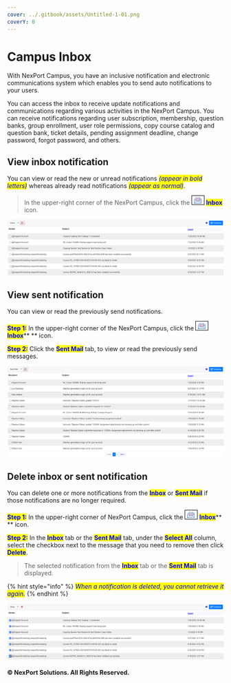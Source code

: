 ```yaml
---
cover: ../.gitbook/assets/Untitled-1-01.png
coverY: 0
---
```


# Campus Inbox

With NexPort Campus, you have an inclusive notification and electronic communications system which enables you to send auto notifications to your users.

You can access the inbox to receive update notifications and communications regarding various activities in the NexPort Campus. You can receive notifications regarding user subscription, membership, question banks, group enrollment, user role permissions, copy course catalog and question bank, ticket details, pending assignment deadline, change password, forgot password, and others.

## View inbox notification <a href="#view" id="view"></a>

You can view or read the new or unread notifications _<mark style="color:blue;">(appear in bold letters)</mark>_ whereas already read notifications _<mark style="color:blue;">(appear as normal)</mark>_.

> In the upper-right corner of the NexPort Campus, click the ![](../.gitbook/assets/Notification.png) <mark style="color:blue;">**Inbox**</mark> icon.

![The Inbox page is displayed.](../.gitbook/assets/Inbox.PNG)

## View sent notification <a href="#view2" id="view2"></a>

You can view or read the previously send notifications.

<mark style="color:blue;">**Step 1:**</mark> In the upper-right corner of the NexPort Campus, click the ![](../.gitbook/assets/Notification.png) <mark style="color:blue;">**Inbox**</mark>\*\* \*\* icon.

<mark style="color:blue;">**Step 2:**</mark> Click the <mark style="color:blue;">**Sent Mail**</mark> tab, to view or read the previously send messages.

![](<../.gitbook/assets/Sent mail.PNG>)

## Delete inbox or sent notification <a href="#delete" id="delete"></a>

You can delete one or more notifications from the <mark style="color:blue;">**Inbox**</mark> or <mark style="color:blue;">**Sent Mail**</mark> if those notifications are no longer required.

<mark style="color:blue;">**Step 1:**</mark> In the upper-right corner of NexPort Campus, click the ![](../.gitbook/assets/Notification.png) <mark style="color:blue;">**Inbox**</mark>\*\* \*\* icon.

<mark style="color:blue;">**Step 2:**</mark> In the <mark style="color:blue;">**Inbox**</mark> tab or the <mark style="color:blue;">**Sent Mail**</mark> tab, under the <mark style="color:blue;">**Select All**</mark> column, select the checkbox next to the message that you need to remove then click <mark style="color:blue;">**Delete**</mark>.

> The selected notification from the <mark style="color:blue;">**Inbox**</mark> tab or the <mark style="color:blue;">**Sent Mail**</mark> tab is displayed.

{% hint style="info" %}
_<mark style="color:blue;">When a notification is deleted, you cannot retrieve it again.</mark>_
{% endhint %}

![](<../.gitbook/assets/Delete Inbox.PNG>)

#### © NexPort Solutions. All Rights Reserved.
